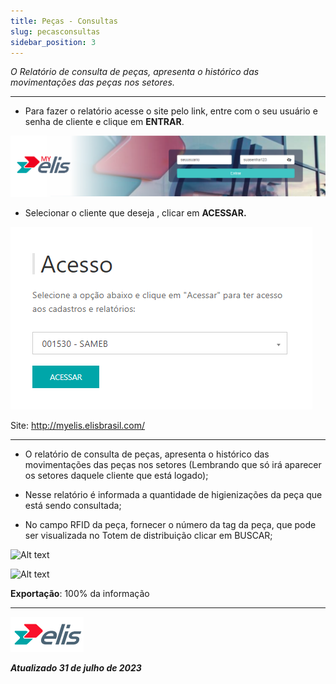 ```yaml
---
title: Peças - Consultas
slug: pecasconsultas
sidebar_position: 3
---
```

*O Relatório de consulta de peças, apresenta o histórico das movimentações das peças nos setores.*

---
* Para fazer o relatório acesse o site pelo link, entre com o seu usuário e senha de cliente e clique em **ENTRAR**.

![Alt text](<../../MyElis - Planta/Login e Acesso/image.png>)

* Selecionar o cliente que deseja , clicar em **ACESSAR.**

![Alt text](../Cadastros/image-17.png)

Site: http://myelis.elisbrasil.com/

---
* O relatório de consulta de peças, apresenta o histórico das movimentações das peças nos setores (Lembrando que só irá aparecer os setores daquele cliente que está logado);

* Nesse relatório é informada a quantidade de higienizações da peça que está sendo consultada;

* No campo RFID da peça, fornecer o número da tag da peça, que pode ser visualizada no Totem de distribuição clicar em BUSCAR;

![Alt text](image-20.png)

![Alt text](image-21.png)

**Exportação**: 100% da informação

---
![Alt text](<../../MyElis - Planta/Login e Acesso/image-7.png>)

***Atualizado 31 de julho de 2023***